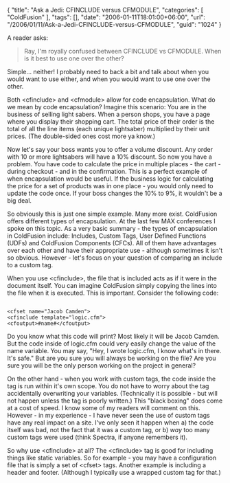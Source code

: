 {
	"title": "Ask a Jedi: CFINCLUDE versus CFMODULE",
	"categories": [
		"ColdFusion"
	],
	"tags": [],
	"date": "2006-01-11T18:01:00+06:00",
	"url": "/2006/01/11/Ask-a-Jedi-CFINCLUDE-versus-CFMODULE",
	"guid": "1024"
}

A reader asks:

<blockquote>
Ray, I'm royally confused between CFINCLUDE vs CFMODULE.  When is it best to use one over the other?
</blockquote>
<!--more-->
Simple... neither! I probably need to back a bit and talk about when you would want to use either, and when you would want to use one over the other.

Both &lt;cfinclude&gt; and &lt;cfmodule&gt; allow for code encapsulation. What do we mean by code encapsulation? Imagine this scenario: You are in the business of selling light sabers. When a person shops, you have a page where you display their shopping cart. The total price of their order is the total of all the line items (each unique lightsaber) multiplied by their unit prices. (The double-sided ones cost more ya know.) 

Now let's say your boss wants you to offer a volume discount. Any order with 10 or more lightsabers will have a 10% discount. So now you have a problem. You have code to calculate the price in multiple places - the cart - during checkout - and in the confirmation. This is a perfect example of when encapsulation would be useful. If the business logic for calculating the price for a set of products was in one place - you would only need to update the code once. If your boss changes the 10% to 9%, it wouldn't be a big deal. 

So obviously this is just one simple example. Many more exist. ColdFusion offers different types of encapsulation. At the last few MAX conferences I spoke on this topic. As a very basic summary - the types of encapsulation in ColdFusion include: Includes, Custom Tags, User Defined Functions (UDFs) and ColdFusion Components (CFCs). All of them have advantages over each other and have their appropriate use - although sometimes it isn't so obvious. However - let's focus on your question of comparing an include to a custom tag.

When you use &lt;cfinclude&gt;, the file that is included acts as if it were in the document itself. You can imagine ColdFusion simply copying the lines into the file when it is executed. This is important. Consider the following code:

<code>
&lt;cfset name="Jacob Camden"&gt;
&lt;cfinclude template="logic.cfm"&gt;
&lt;cfoutput&gt;#name#&lt;/cfoutput&gt;
</code>

Do you know what this code will print? Most likely it will be Jacob Camden. But the code inside of logic.cfm could very easily change the value of the name variable. You may say, "Hey, I wrote logic.cfm, I know what's in there. It's safe." But are you sure you will always be working on the file? Are you sure you will be the only person working on the project in general? 

On the other hand - when you work with custom tags, the code inside the tag is run within it's own scope. You do not have to worry about the tag accidentally overwriting your variables. (Technically it is possible - but will not happen unless the tag is poorly written.) This "black boxing" does come at a cost of speed. I know some of my readers will comment on this. However - in my experience - I have never seen the use of custom tags have any real impact on a site. I've only seen it happen when a) the code itself was bad, not the fact that it was a custom tag, or b) <i>way</i> too many custom tags were used (think Spectra, if anyone remembers it). 

So why use &lt;cfinclude&gt; at all? The &lt;cfinclude&gt; tag is good for including things like static variables. So for example - you may have a configuration file that is simply a set of &lt;cfset&gt; tags. Another example is including a header and footer. (Although I typically use a wrapped custom tag for that.)